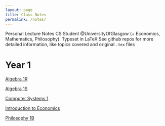 ```yaml
---
layout: page
title: Class Notes
permalink: /notes/
---
```


Personal Lecture Notes CS Student @UniversityOfGlasgow (+ Economics, Mathematics, Philosophy). Typeset in LaTeX
See github repos for more detailed information, like topics covered and original `.tex` files

# Year 1

[Algebra 1R](https://github.com/Joe-a-d/LectureNotesUniversityOfGlasgow/blob/master/Year1/Algebra/1R/CourseNotesM1R.pdf)

[Algebra 1S](https://github.com/Joe-a-d/LectureNotesUniversityOfGlasgow/blob/master/Year1/Algebra/1S/CourseNotesM1S.pdf)

[Computer Systems 1](https://github.com/Joe-a-d/LectureNotesUniversityOfGlasgow/blob/master/Year1/CS/CourseNotesCS1.pdf)

[Introduction to Economics](https://github.com/Joe-a-d/LectureNotesUniversityOfGlasgow/blob/master/Year1/IntroEconomics/CourseNotesIntroEco.pdf)

[Philosophy 1B](https://github.com/Joe-a-d/LectureNotesUniversityOfGlasgow/blob/master/Year1/PhilB/CourseNotesPhilB.pdf)
